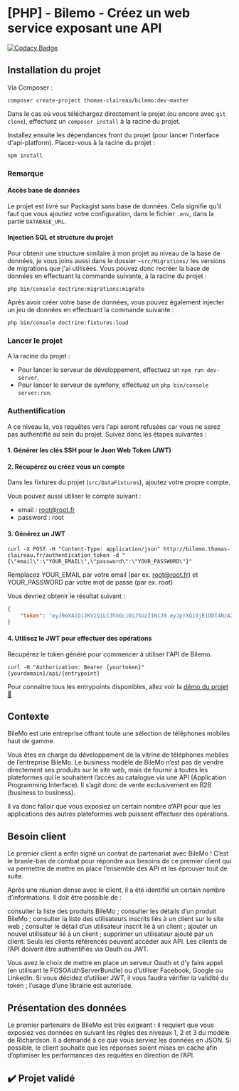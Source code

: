 # [PHP] - Bilemo - Créez un web service exposant une API

[![Codacy Badge](https://api.codacy.com/project/badge/Grade/a04d6e15461c4d67a4a9b8ebc9b79610)](https://www.codacy.com/manual/thomas-claireau/PHP-P7-Openclassrooms?utm_source=github.com&utm_medium=referral&utm_content=thomas-claireau/PHP-P7-Openclassrooms&utm_campaign=Badge_Grade)

## Installation du projet

Via Composer :

```text
composer create-project thomas-claireau/bilemo:dev-master
```

Dans le cas où vous téléchargez directement le projet (ou encore avec `git clone`), effectuez un `composer install` à la racine du projet.

Installez ensuite les dépendances front du projet (pour lancer l'interface d'api-platform). Placez-vous à la racine du projet :

```text
npm install
```

### Remarque

#### Accès base de données

Le projet est livré sur Packagist sans base de données. Cela signifie qu'il faut que vous ajoutiez votre configuration, dans le fichier `.env`, dans la partie `DATABASE_URL`.

#### Injection SQL et structure du projet

Pour obtenir une structure similaire à mon projet au niveau de la base de données, je vous joins aussi dans le dossier `~src/Migrations/` les versions de migrations que j'ai utilisées. Vous pouvez donc recréer la base de données en effectuant la commande suivante, à la racine du projet :

```text
php bin/console doctrine:migrations:migrate
```

Après avoir créer votre base de données, vous pouvez également injecter un jeu de données en effectuant la commande suivante :

```text
php bin/console doctrine:fixtures:load
```

### Lancer le projet

A la racine du projet :

-   Pour lancer le serveur de développement, effectuez un `npm run dev-server`.
-   Pour lancer le serveur de symfony, effectuez un `php bin/console server:run`.

### Authentification

A ce niveau la, vos requêtes vers l'api seront refusées car vous ne serez pas authentifié au sein du projet. Suivez donc les étapes suivantes :

#### 1. Générer les clés SSH pour le Json Web Token (JWT)

#### 2. Récupérez ou créez vous un compte

Dans les fixtures du projet (`src/DataFixtures`), ajoutez votre propre compte.

Vous pouvez aussi utiliser le compte suivant :

-   email : root@root.fr
-   password : root

#### 3. Générez un JWT

```text
curl -X POST -H "Content-Type: application/json" http://bilemo.thomas-claireau.fr/authentication_token -d "{\"email\":\"YOUR_EMAIL\",\"password\":\"YOUR_PASSWORD\"}"
```

Remplacez YOUR_EMAIL par votre email (par ex. root@root.fr) et YOUR_PASSWORD par votre mot de passe (par ex. root)

Vous devriez obtenir le résultat suivant :

```json
{
	"token": "eyJ0eXAiOiJKV1QiLCJhbGciOiJSUzI1NiJ9.eyJpYXQiOjE1ODI4NzA2NzEsImV4cCI6MTU4Mjg3NDI3MSwicm9sZXMiOlsiUk9MRV9BRE1JTiJdLCJlbWFpbCI6InJvb3RAcm9vdC5mciJ9.J4lnq2gxrrKY5MB39AGvVYlM7ezYvTcgI-ITBdjxXNAu-5ePTqYdW6-SaJLyZCXdDeUXFi0An89oPVHIRgzdifLyav5CLxUnkX_aDQcxD4Gnh3pLJnOeRb7zBGN7XR8ZUG1raG6S84ZrIzdANCkz-xq24Z1F-ahPd30SxmgV0GNFh5bH7pzfgaJflhpi0KMWdL1dUJgK788UGJvVW7FYNcm9SsR3h3-wCd33bcJ1h60f4QQ-xxEMCZihfEhIvMmotcA1r"
}
```

#### 4. Utilisez le JWT pour effectuer des opérations

Récupérez le token généré pour commencer à utiliser l'API de Bilemo.

```text
curl -H "Authorization: Bearer {yourtoken}" {yourdomain}/api/{entrypoint}
```

Pour connaitre tous les entrypoints disponibles, allez voir la [démo du projet 👋](http://bilemo.thomas-claireau.fr)

## Contexte

BileMo est une entreprise offrant toute une sélection de téléphones mobiles haut de gamme.

Vous êtes en charge du développement de la vitrine de téléphones mobiles de l’entreprise BileMo. Le business modèle de BileMo n’est pas de vendre directement ses produits sur le site web, mais de fournir à toutes les plateformes qui le souhaitent l’accès au catalogue via une API (Application Programming Interface). Il s’agit donc de vente exclusivement en B2B (business to business).

Il va donc falloir que vous exposiez un certain nombre d’API pour que les applications des autres plateformes web puissent effectuer des opérations.

## Besoin client

Le premier client a enfin signé un contrat de partenariat avec BileMo ! C’est le branle-bas de combat pour répondre aux besoins de ce premier client qui va permettre de mettre en place l’ensemble des API et les éprouver tout de suite.

Après une réunion dense avec le client, il a été identifié un certain nombre d’informations. Il doit être possible de :

consulter la liste des produits BileMo ;
consulter les détails d’un produit BileMo ;
consulter la liste des utilisateurs inscrits liés à un client sur le site web ;
consulter le détail d’un utilisateur inscrit lié à un client ;
ajouter un nouvel utilisateur lié à un client ;
supprimer un utilisateur ajouté par un client.
Seuls les clients référencés peuvent accéder aux API. Les clients de l’API doivent être authentifiés via Oauth ou JWT.

Vous avez le choix de mettre en place un serveur Oauth et d’y faire appel (en utilisant le FOSOAuthServerBundle) ou d’utiliser Facebook, Google ou LinkedIn. Si vous décidez d’utiliser JWT, il vous faudra vérifier la validité du token ; l’usage d’une librairie est autorisée.

## Présentation des données

Le premier partenaire de BileMo est très exigeant : il requiert que vous exposiez vos données en suivant les règles des niveaux 1, 2 et 3 du modèle de Richardson. Il a demandé à ce que vous serviez les données en JSON. Si possible, le client souhaite que les réponses soient mises en cache afin d’optimiser les performances des requêtes en direction de l’API.

## ✔️ Projet validé
